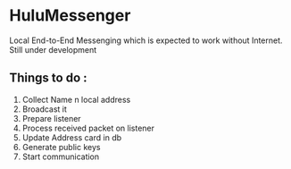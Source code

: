 # HuluMessenger
Local End-to-End Messenging which is expected to work without Internet. Still under development 



## Things to do :

1. Collect Name n local address
2. Broadcast it
3. Prepare listener
4. Process received packet on listener
5. Update Address card in db
6. Generate public keys
7. Start communication
